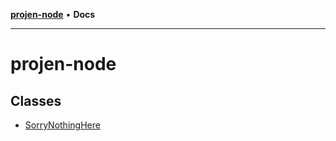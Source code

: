 [**projen-node**](README.md) • **Docs**

***

# projen-node

## Classes

- [SorryNothingHere](classes/SorryNothingHere.md)
